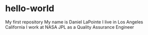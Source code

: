# hello-world
My first repository 
My name is Daniel LaPointe
I live in Los Angeles California
I work at NASA JPL as a Quality Assurance Engineer
